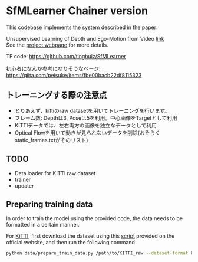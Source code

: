 # SfMLearner Chainer version
This codebase implements the system described in the paper:

Unsupervised Learning of Depth and Ego-Motion from Video [link](https://people.eecs.berkeley.edu/~tinghuiz/projects/SfMLearner/)  
See the [project webpage](https://people.eecs.berkeley.edu/~tinghuiz/projects/SfMLearner/) for more details.

TF code: https://github.com/tinghuiz/SfMLearner

初心者になんか参考になりそうなページ: https://qiita.com/peisuke/items/fbe00bacb22df8115323

## トレーニングする際の注意点
- とりあえず、kittiのraw datasetを用いてトレーニングを行います。
- フレーム数: Depthは3, Poseは5を利用。中心画像をTargetとして利用
- KITTIデータでは、左右両方の画像を独立なデータとして利用
- Optical Flowを用いて動きが見られないデータを削除(おそらくstatic_frames.txtがそのリスト)

## TODO
- Data loader for KiTTI raw dataset
- trainer
- updater

## Preparing training data
In order to train the model using the provided code, the data needs to be formatted in a certain manner.

For [KiTTI](http://www.cvlibs.net/datasets/kitti/raw_data.php), first download the dataset using this [script](http://www.cvlibs.net/download.php?file=raw_data_downloader.zip) provided on the official website, and then run the following command
```bash
python data/prepare_train_data.py /path/to/KITTI_raw --dataset-format kitti --static-frames ./data/static_frames.txt  --dump-root /path/to/KITTI_formatted --height 128 --width 416 --num-threads 8
```
